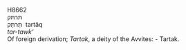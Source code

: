 <body>
  <p>H8662<br>  תּרתּק  <br> תַּּרתָּּק  ‎  tartâq  <br><i>tar-tawk‘ </i><br>Of foreign derivation; <i>Tartak</i>, a deity of the Avvites: - Tartak.<br></p>
 </body>